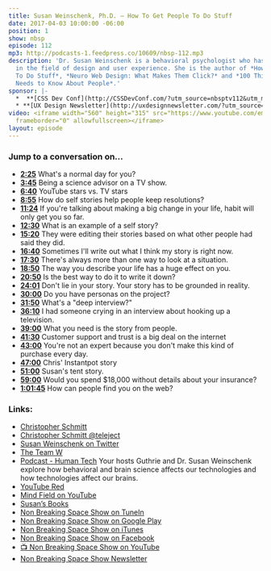 ```yaml
---
title: Susan Weinschenk, Ph.D. — How To Get People To Do Stuff
date: 2017-04-03 10:00:00 -06:00
position: 1
show: nbsp
episode: 112
mp3: http://podcasts-1.feedpress.co/10609/nbsp-112.mp3
description: 'Dr. Susan Weinschenk is a behavioral psychologist who has been working
  in the field of design and user experience. She is the author of *How To Get People
  To Do Stuff*, *Neuro Web Design: What Makes Them Click?* and *100 Things Every Designer
  Needs to Know About People*.'
sponsor: |-
  *  **[CSS Dev Conf](http://CSSDevConf.com/?utm_source=nbsptv112&utm_medium=podcast&utm_campaign=cssdevconf2017)** — Conference dedicated to CSS and its super friend technologies like JavaScript, Sass, NPM, and more. A limited supply of Early Bird Tickets now on sale. [Register now!](http://CSSDevConf.com/?utm_source=nbsptv112&utm_medium=podcast&utm_campaign=cssdevconf2017)
  * **[UX Design Newsletter](http://uxdesignnewsletter.com/?utm_source=nbsptv112&utm_medium=podcast&utm_campaign=uxdesignnewsletter)** — A weekly free newsletter containing a collection of tutorials, articles, and videos about front-end design and development, plus tips on how to bring better engagement to the multi-device world curated by Christopher Schmitt. [Sign up now!](http://uxdesignnewsletter.com/?utm_source=nbsptv112&utm_medium=podcast&utm_campaign=uxdesignnewsletter)
video: <iframe width="560" height="315" src="https://www.youtube.com/embed/cXolX7oxWFo"
  frameborder="0" allowfullscreen></iframe>
layout: episode
---
```


### Jump to a conversation on...

* **[2:25](#t=2:25)** What's a normal day for you?
* **[3:45](#t=3:45)** Being a science advisor on a TV show.
* **[6:40](#t=6:40)** YouTube stars vs. TV stars
* **[8:55](#t=8:55)** How do self stories help people keep resolutions?
* **[11:24](#t=11:24)** If you're talking about making a big change in your life, habit will only get you so far.
* **[12:30](#t=12:30)** What is an example of a self story?
* **[15:20](#t=15:20)** They were editing their stories based on what other people had said they did.
* **[16:40](#t=16:40)** Sometimes I'll write out what I think my story is right now.
* **[17:30](#t=17:30)** There's always more than one way to look at a situation.
* **[18:50](#t=18:50)** The way you describe your life has a huge effect on you.
* **[20:50](#t=20:50)** Is the best way to do it to write it down?
* **[24:01](#t=24:01)** Don't lie in your story. Your story has to be grounded in reality.
* **[30:00](#t=30:00)** Do you have personas on the project?
* **[31:50](#t=31:50)** What's a "deep interview?"
* **[36:10](#t=36:10)** I had someone crying in an interview about hooking up a television.
* **[39:00](#t=39:00)** What you need is the story from people.
* **[41:30](#t=41:30)** Customer support and trust is a big deal on the internet
* **[43:00](#t=43:00)** You're not an expert because you don't make this kind of purchase every day.
* **[47:00](#t=47:00)** Chris' Instantpot story
* **[51:00](#t=51:00)** Susan's tent story.
* **[59:00](#t=59:00)** Would you spend $18,000 without details about your insurance?
* **[1:01:45](#t=1:01:45)** How can people find you on the web?

### Links:

* [Christopher Schmitt](http://Christopher.org)
* [Christopher Schmitt @teleject](https://twitter.com/teleject)
* [Susan Weinschenk on Twitter](https://twitter.com/thebrainlady)
* [The Team W](https://www.theteamw.com)
* [Podcast - Human Tech](https://www.humantech.theteamw.com) Your hosts Guthrie and Dr. Susan Weinschenk explore how behavioral and brain science affects our technologies and how technologies affect our brains.
* [YouTube Red](http://youtube.com/red)
* [Mind Field on YouTube](https://www.youtube.com/watch?v=iqKdEhx-dD4&list=PLZRRxQcaEjA4qyEuYfAMCazlL0vQDkIj2)
* [Susan’s Books](https://www.theteamw.com/#books)
* [Non Breaking Space Show on TuneIn](http://tunein.com/radio/Non-Breaking-Space-Show-p885155/)
* [Non Breaking Space Show on Google Play](https://playmusic.app.goo.gl/?ibi=com.google.PlayMusic&isi=691797987&ius=googleplaymusic&link=https://play.google.com/music/m/Iw5ik6iwalo5vmda5rqyrotdney?t%3DNon_Breaking_Space_Show%26pcampaignid%3DMKT-na-all-co-pr-mu-pod-16)
* [Non Breaking Space Show on iTunes](https://itunes.apple.com/ca/podcast/non-breaking-space-show/id507162981?mt=2&ign-mpt=uo%3D4)
* [Non Breaking Space Show on Facebook](https://www.facebook.com/nbsptv)
* [📺 Non Breaking Space Show on YouTube](https://www.youtube.com/channel/UC--mqA75V3CM8hxId0l7e_g?sub_confirmation=1)
* [Non Breaking Space Show Newsletter](http://newsletter.nonbreakingspace.tv/)
